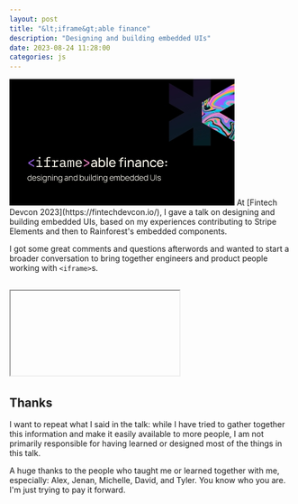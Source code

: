 ```yaml
---
layout: post
title: "&lt;iframe&gt;able finance"
description: "Designing and building embedded UIs"
date: 2023-08-24 11:28:00
categories: js
---
```


<img class="right" src="/img/iframeable-finance.jpg">
At [Fintech Devcon 2023](https://fintechdevcon.io/), I gave a talk on designing and building embedded UIs, based 
on my experiences contributing to Stripe Elements and then to Rainforest's embedded components.

I got some great comments and questions afterwords and wanted to start a broader conversation to bring together
engineers and product people working with `<iframe>`s.

## <iframe> friends community

[Email me](mailto:asolove@gmail.com) if you have questions, topics you'd like to see discussed, or a request for
review on your proposed new embedded UI.

I'll shortly be sending out further resources based on those questions as well as sharing an invite
for future group discussions.

## Slides

[<img class="right" src="/img/iframeable-finance2.jpg"/>You can download the slides as a pdf.](/img/iframeable-finance.pdf) although note that some of the
diagrams have animations that won't work well statically and really need video to do them justice.

## Video

<iframe src="https://www.youtube-nocookie.com/embed/KDu7A_LcvgY?si=r8eNbDMvmCIxbCnU" title="YouTube video player" frameborder="0" allow="accelerometer; autoplay; clipboard-write; encrypted-media; gyroscope; picture-in-picture; web-share" allowfullscreen></iframe>

## Thanks

I want to repeat what I said in the talk: while I have tried to gather together this information
and make it easily available to more people, I am not primarily responsible for having learned or designed most of the things in this talk.

A huge thanks to the people who taught me or learned together with me, especially: Alex, Jenan, Michelle, David, and Tyler. You know who you are. I'm just trying to pay it forward.
